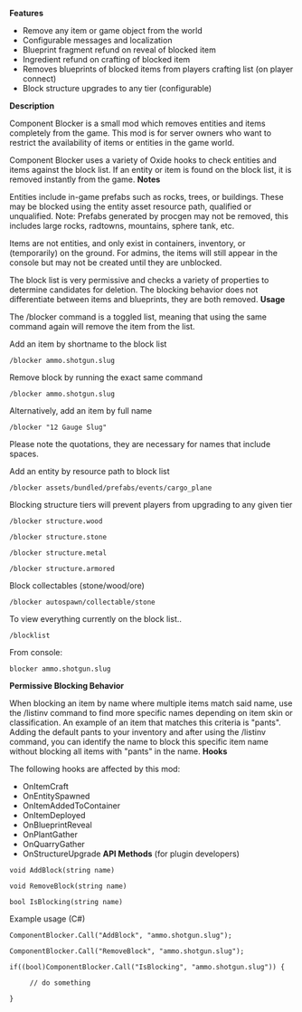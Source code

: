 **Features**


* Remove any item or game object from the world
* Configurable messages and localization
* Blueprint fragment refund on reveal of blocked item
* Ingredient refund on crafting of blocked item
* Removes blueprints of blocked items from players crafting list (on player connect)
* Block structure upgrades to any tier (configurable)


**Description**

Component Blocker is a small mod which removes entities and items completely from the game.  This mod is for server owners who want to restrict the availability of items or entities in the game world.

Component Blocker uses a variety of Oxide hooks to check entities and items against the block list.  If an entity or item is found on the block list, it is removed instantly from the game.
**Notes**

Entities include in-game prefabs such as rocks, trees, or buildings.   These may be blocked using the entity asset resource path, qualified or unqualified.  Note: Prefabs generated by procgen may not be removed, this includes large rocks, radtowns, mountains, sphere tank, etc.

Items are not entities, and only exist in containers, inventory, or (temporarily) on the ground.  For admins, the items will still appear in the console but may not be created until they are unblocked.

The block list is very permissive and checks a variety of properties to determine candidates for deletion.  The blocking behavior does not differentiate between items and blueprints, they are both removed.
**Usage**

The /blocker command is a toggled list, meaning that using the same command again will remove the item from the list.

Add an item by shortname to the block list

````
/blocker ammo.shotgun.slug
````

Remove block by running the exact same command

````
/blocker ammo.shotgun.slug
````

Alternatively, add an item by full name

````
/blocker "12 Gauge Slug"
````

Please note the quotations, they are necessary for names that include spaces.

Add an entity by resource path to block list

````
/blocker assets/bundled/prefabs/events/cargo_plane
````

Blocking structure tiers will prevent players from upgrading to any given tier

````
/blocker structure.wood

/blocker structure.stone

/blocker structure.metal

/blocker structure.armored
````

Block collectables (stone/wood/ore)

````
/blocker autospawn/collectable/stone
````

To view everything currently on the block list..

````
/blocklist
````

From console:

````
blocker ammo.shotgun.slug
````


**Permissive Blocking Behavior**

When blocking an item by name where multiple items match said name, use the /listinv command to find more specific names depending on item skin or classification.  An example of an item that matches this criteria is "pants".  Adding the default pants to your inventory and after using the /listinv command, you can identify the name to block this specific item name without blocking all items with "pants" in the name.
**Hooks**

The following hooks are affected by this mod:

* OnItemCraft
* OnEntitySpawned
* OnItemAddedToContainer
* OnItemDeployed
* OnBlueprintReveal
* OnPlantGather
* OnQuarryGather
* OnStructureUpgrade
**API Methods** (for plugin developers)

````
void AddBlock(string name)

void RemoveBlock(string name)

bool IsBlocking(string name)
````

Example usage (C#)

````
ComponentBlocker.Call("AddBlock", "ammo.shotgun.slug");

ComponentBlocker.Call("RemoveBlock", "ammo.shotgun.slug");

if((bool)ComponentBlocker.Call("IsBlocking", "ammo.shotgun.slug")) {

     // do something

}
````